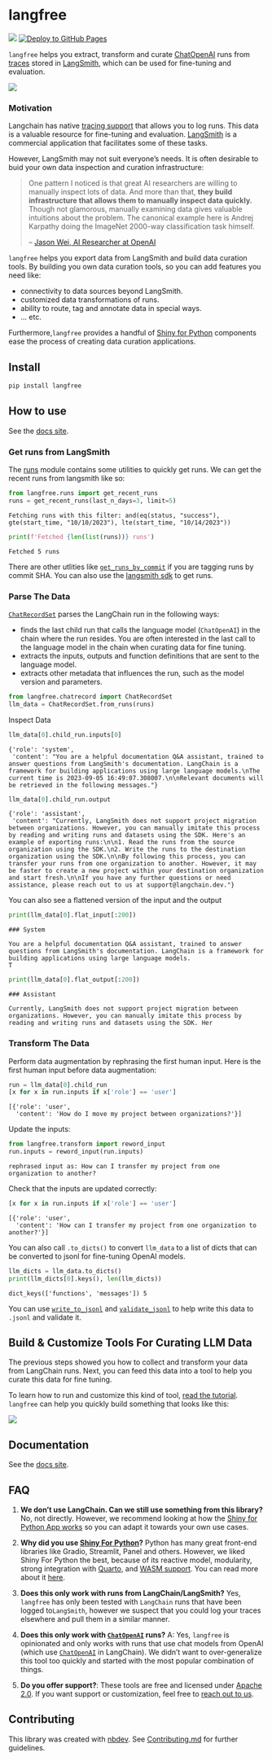 # langfree

<!-- WARNING: THIS FILE WAS AUTOGENERATED! DO NOT EDIT! -->

[![](https://github.com/parlance-labs/langfree/actions/workflows/test.yaml/badge.svg)](https://github.com/parlance-labs/langfree/actions/workflows/test.yaml)
[![Deploy to GitHub
Pages](https://github.com/parlance-labs/langfree/actions/workflows/deploy.yaml/badge.svg)](https://github.com/parlance-labs/langfree/actions/workflows/deploy.yaml)

`langfree` helps you extract, transform and curate
[ChatOpenAI](https://api.python.langchain.com/en/latest/chat_models/langchain.chat_models.openai.ChatOpenAI.html)
runs from
[traces](https://js.langchain.com/docs/modules/agents/how_to/logging_and_tracing)
stored in [LangSmith](https://www.langchain.com/langsmith), which can be
used for fine-tuning and evaluation.

![](https://github.com/parlance-labs/langfree/assets/1483922/0e37d5a4-1ffb-4661-85ba-7c9eb80dd06b.png)

### Motivation

Langchain has native [tracing
support](https://blog.langchain.dev/tracing/) that allows you to log
runs. This data is a valuable resource for fine-tuning and evaluation.
[LangSmith](https://docs.smith.langchain.com/) is a commercial
application that facilitates some of these tasks.

However, LangSmith may not suit everyone’s needs. It is often desirable
to buid your own data inspection and curation infrastructure:

> One pattern I noticed is that great AI researchers are willing to
> manually inspect lots of data. And more than that, **they build
> infrastructure that allows them to manually inspect data quickly.**
> Though not glamorous, manually examining data gives valuable
> intuitions about the problem. The canonical example here is Andrej
> Karpathy doing the ImageNet 2000-way classification task himself.
>
> – [Jason Wei, AI Researcher at
> OpenAI](https://x.com/_jasonwei/status/1708921475829481683?s=20)

`langfree` helps you export data from LangSmith and build data curation
tools. By building you own data curation tools, so you can add features
you need like:

- connectivity to data sources beyond LangSmith.
- customized data transformations of runs.
- ability to route, tag and annotate data in special ways.
- … etc.

Furthermore,`langfree` provides a handful of [Shiny for
Python](nbs/04_shiny.ipynb) components ease the process of creating data
curation applications.

## Install

``` sh
pip install langfree
```

## How to use

See the [docs site](http://langfree.parlance-labs.com/).

### Get runs from LangSmith

The [runs](nbs/01_runs.ipynb) module contains some utilities to quickly get
runs. We can get the recent runs from langsmith like so:

``` python
from langfree.runs import get_recent_runs
runs = get_recent_runs(last_n_days=3, limit=5)
```

    Fetching runs with this filter: and(eq(status, "success"), gte(start_time, "10/10/2023"), lte(start_time, "10/14/2023"))

``` python
print(f'Fetched {len(list(runs))} runs')
```

    Fetched 5 runs

There are other utlities like
[`get_runs_by_commit`](https://parlance-labs.github.io/langfree/runs.html#get_runs_by_commit)
if you are tagging runs by commit SHA. You can also use the [langsmith
sdk](https://docs.smith.langchain.com/) to get runs.

### Parse The Data

[`ChatRecordSet`](https://parlance-labs.github.io/langfree/chatrecord.html#chatrecordset)
parses the LangChain run in the following ways:

- finds the last child run that calls the language model (`ChatOpenAI`)
  in the chain where the run resides. You are often interested in the
  last call to the language model in the chain when curating data for
  fine tuning.
- extracts the inputs, outputs and function definitions that are sent to
  the language model.
- extracts other metadata that influences the run, such as the model
  version and parameters.

``` python
from langfree.chatrecord import ChatRecordSet
llm_data = ChatRecordSet.from_runs(runs)
```

Inspect Data

``` python
llm_data[0].child_run.inputs[0]
```

    {'role': 'system',
     'content': "You are a helpful documentation Q&A assistant, trained to answer questions from LangSmith's documentation. LangChain is a framework for building applications using large language models.\nThe current time is 2023-09-05 16:49:07.308007.\n\nRelevant documents will be retrieved in the following messages."}

``` python
llm_data[0].child_run.output
```

    {'role': 'assistant',
     'content': "Currently, LangSmith does not support project migration between organizations. However, you can manually imitate this process by reading and writing runs and datasets using the SDK. Here's an example of exporting runs:\n\n1. Read the runs from the source organization using the SDK.\n2. Write the runs to the destination organization using the SDK.\n\nBy following this process, you can transfer your runs from one organization to another. However, it may be faster to create a new project within your destination organization and start fresh.\n\nIf you have any further questions or need assistance, please reach out to us at support@langchain.dev."}

You can also see a flattened version of the input and the output

``` python
print(llm_data[0].flat_input[:200])
```

    ### System

    You are a helpful documentation Q&A assistant, trained to answer questions from LangSmith's documentation. LangChain is a framework for building applications using large language models.
    T

``` python
print(llm_data[0].flat_output[:200])
```

    ### Assistant

    Currently, LangSmith does not support project migration between organizations. However, you can manually imitate this process by reading and writing runs and datasets using the SDK. Her

### Transform The Data

Perform data augmentation by rephrasing the first human input. Here is
the first human input before data augmentation:

``` python
run = llm_data[0].child_run
[x for x in run.inputs if x['role'] == 'user']
```

    [{'role': 'user',
      'content': 'How do I move my project between organizations?'}]

Update the inputs:

``` python
from langfree.transform import reword_input
run.inputs = reword_input(run.inputs)
```

    rephrased input as: How can I transfer my project from one organization to another?

Check that the inputs are updated correctly:

``` python
[x for x in run.inputs if x['role'] == 'user']
```

    [{'role': 'user',
      'content': 'How can I transfer my project from one organization to another?'}]

You can also call `.to_dicts()` to convert `llm_data` to a list of dicts
that can be converted to jsonl for fine-tuning OpenAI models.

``` python
llm_dicts = llm_data.to_dicts()
print(llm_dicts[0].keys(), len(llm_dicts))
```

    dict_keys(['functions', 'messages']) 5

You can use
[`write_to_jsonl`](https://parlance-labs.github.io/langfree/transform.html#write_to_jsonl)
and
[`validate_jsonl`](https://parlance-labs.github.io/langfree/transform.html#validate_jsonl)
to help write this data to `.jsonl` and validate it.

## Build & Customize Tools For Curating LLM Data

The previous steps showed you how to collect and transform your data
from LangChain runs. Next, you can feed this data into a tool to help
you curate this data for fine tuning.

To learn how to run and customize this kind of tool, [read the
tutorial](nbs/tutorials/shiny.ipynb). `langfree` can help you quickly build
something that looks like this:

![](https://github.com/parlance-labs/langfree/assets/1483922/57d98336-d43f-432b-a730-e41261168cb2.png)

## Documentation

See the [docs site](http://langfree.parlance-labs.com/).

## FAQ

1.  **We don’t use LangChain. Can we still use something from this
    library?** No, not directly. However, we recommend looking at how
    the [Shiny for Python App works](nbs/tutorials/shiny.ipynb) so you can
    adapt it towards your own use cases.

2.  **Why did you use [Shiny For Python](https://shiny.posit.co/py/)?**
    Python has many great front-end libraries like Gradio, Streamlit,
    Panel and others. However, we liked Shiny For Python the best,
    because of its reactive model, modularity, strong integration with
    [Quarto](https://quarto.org/), and [WASM
    support](https://shiny.posit.co/py/docs/shinylive.html). You can
    read more about it
    [here](https://shiny.posit.co/py/docs/overview.html).

3.  **Does this only work with runs from LangChain/LangSmith?** Yes,
    `langfree` has only been tested with `LangChain` runs that have been
    logged to`LangSmith`, however we suspect that you could log your
    traces elsewhere and pull them in a similar manner.

4.  **Does this only work with
    [`ChatOpenAI`](https://api.python.langchain.com/en/latest/chat_models/langchain.chat_models.openai.ChatOpenAI.html)
    runs?** A: Yes, `langfree` is opinionated and only works with runs
    that use chat models from OpenAI (which use
    [`ChatOpenAI`](https://api.python.langchain.com/en/latest/chat_models/langchain.chat_models.openai.ChatOpenAI.html)
    in LangChain). We didn’t want to over-generalize this tool too
    quickly and started with the most popular combination of things.

5.  **Do you offer support?**: These tools are free and licensed under
    [Apache
    2.0](https://github.com/parlance-labs/langfree/blob/main/LICENSE).
    If you want support or customization, feel free to [reach out to
    us](https://parlance-labs.com/).

## Contributing

This library was created with [nbdev](https://nbdev.fast.ai/). See
[Contributing.md](https://github.com/parlance-labs/langfree/blob/main/CONTRIBUTING.md)
for further guidelines.
